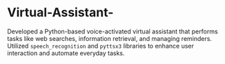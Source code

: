 # Virtual-Assistant-
 Developed a Python-based voice-activated virtual assistant that  performs tasks like web searches, information retrieval, and  managing reminders. Utilized `speech_recognition` and `pyttsx3`  libraries to enhance user interaction and automate everyday tasks.
